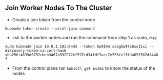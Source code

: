 ## Join Worker Nodes To The Cluster

- Create a join token from the control node 

`kubeadm token create --print-join-command`

- ssh to the worker nodes and run the command from step 1 as sudo, e.g:

`sudo kubeadm join 10.0.1.101:6443 --token 5w919m.zaog5u9te6so11xi --discovery-token-ca-cert-hash sha256:4699d0752cbeb3467a992277ef597cd34fdf7acc7e753fe137da657567df448f`

- From the control plane run `kubectl get nodes` to know the status of the nodes
